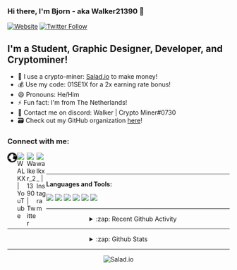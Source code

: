 ### Hi there, I'm Bjorn - aka Walker21390 👋

[![Website](https://img.shields.io/website?label=Walker-Technologies&style=for-the-badge&url=https://github.com/Walkx-Technologies)](https://twitter.com/Walker_21390)
[![Twitter Follow](https://img.shields.io/twitter/follow/Walker_21390?color=1DA1F2&logo=twitter&style=for-the-badge)](https://twitter.com/intent/follow?original_referer=https%3A%2F%2Fgithub.com%2FWalker_21390&screen_name=Walker_21390)


## I'm a Student, Graphic Designer, Developer, and Cryptominer!

-  🥗  I use a crypto-miner: [Salad.io](https://www.salad.io/) to make money!
-  💰  Use my code: 01SE1X for a 2x earning rate bonus!
-  😄  Pronouns: He/Him
-  ⚡  Fun fact: I'm from The Netherlands!
-  💬  Contact me on discord: Walker | Crypto Miner#0730
-  🗃️  Check out my GitHub organization [here](https://github.com/Walkx-Technologies)!

### Connect with me:

[<img align="left" alt="https://github.com/Walkx-Technologies" width="22px" src="https://raw.githubusercontent.com/iconic/open-iconic/master/svg/globe.svg" />][website]
[<img align="left" alt="WALKX | YouTube" width="22px" src="https://cdn.jsdelivr.net/npm/simple-icons@v3/icons/youtube.svg" />][youtube]
[<img align="left" alt="Walker_21390 | Twitter" width="22px" src="https://cdn.jsdelivr.net/npm/simple-icons@v3/icons/twitter.svg" />][twitter]
[<img align="left" alt="walkx_ | Instagram" width="22px" src="https://cdn.jsdelivr.net/npm/simple-icons@v3/icons/instagram.svg" />][instagram]

<br />
<br />

---
**Languages and Tools:**  

<code><img height="20" src="https://developer.rhino3d.com/images/rhinopython-guides-col1.png"></code>
<code><img height="20" src="https://upload.wikimedia.org/wikipedia/commons/thumb/9/9a/Visual_Studio_Code_1.35_icon.svg/1200px-Visual_Studio_Code_1.35_icon.svg.png"></code>
<code><img height="20" src="https://blogs.vmware.com/management/files/2019/04/25231.png"></code>
<code><img height="20" src="https://camo.githubusercontent.com/f8cef0f7308f68d3cdaa47ef57cc9cbc6957af6e/68747470733a2f2f73332e616d617a6f6e6177732e636f6d2f796f6e6e657474692d7375626c696d652f677261766974792f69636f6e732f7375626c696d65746578742d332d6f72616e67652d6f75746c696e652e706e67"></code>
<code><img height="20" src="https://s3-eu-west-1.amazonaws.com/tpd/logos/5d1be26c1501f10001573e58/0x0.png"></code>
<code><img height="20" src="https://upload.wikimedia.org/wikipedia/commons/thumb/5/5f/Windows_logo_-_2012.svg/1200px-Windows_logo_-_2012.svg.png"></code>    


<div align="center">

---

<details>
  <summary>:zap: Recent Github Activity</summary>
  
<!--START_SECTION:activity-->

</details>
  
---

<details>
  <summary>:zap: Github Stats</summary>

  <img align="left" alt="Walker21390's Github Stats" src="https://github-readme-stats.codestackr.vercel.app/api?username=Walker21390&show_icons=true&hide_border=true" />
  <a href="https://github.com/Walker21390">
    <img align="center" src="https://github-readme-stats.vercel.app/api/top-langs/?username=Walker21390&theme=light&hide_langs_below=1" />
  </a>  

</details>


[website]: https://github.com/Walkx-Technologies
[twitter]: https://twitter.com/Walker_21390
[youtube]: https://www.youtube.com/channel/UCl3V82k-w5lcWNKqxnD6Y_g
[instagram]: https://www.instagram.com/walkx_/

---
![Salad.io](https://i.imgur.com/PD3fjVe.png)
